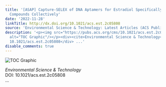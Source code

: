 ```yaml
---
title: '[ASAP] Capture-SELEX of DNA Aptamers for Estradiol Specifically and Estrogenic
  Compounds Collectively'
date: '2022-11-28'
linkTitle: http://dx.doi.org/10.1021/acs.est.2c05808
source: 'Environmental Science & Technology: Latest Articles (ACS Publications)'
description: '<p><img src="https://pubs.acs.org/cms/10.1021/acs.est.2c05808/asset/images/medium/es2c05808_0009.gif"
  alt="TOC Graphic"/></p><div><cite>Environmental Science & Technology</cite></div><div>DOI:
  10.1021/acs.est.2c05808</div> ...'
disable_comments: true
---
```

<p><img src="https://pubs.acs.org/cms/10.1021/acs.est.2c05808/asset/images/medium/es2c05808_0009.gif" alt="TOC Graphic"/></p><div><cite>Environmental Science & Technology</cite></div><div>DOI: 10.1021/acs.est.2c05808</div> ...